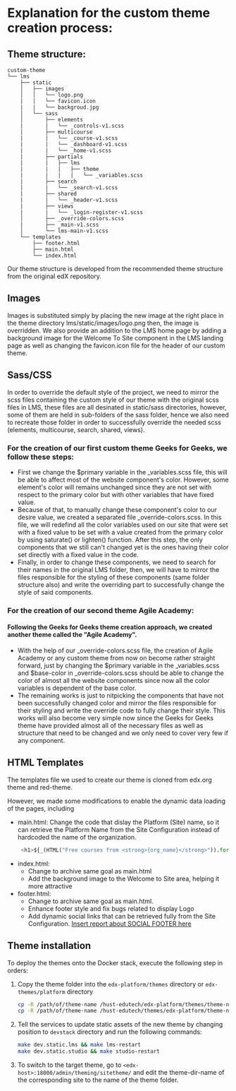 # Explanation for the custom theme creation process:

## Theme structure:

    custom-theme
    └── lms
        ├── static
        │   ├── images
        │   │   └── logo.png
        |   |   └── favicon.icon
        |   |   └── backgroud.jpg
        │   └── sass
        │       ├── elements
        |       |   └── _controls-v1.scss
        |       ├── multicourse
        |       |   └── _course-v1.scss
        |       |   └── _dashboard-v1.scss
        |       |   └── _home-v1.scss
        |       ├── partials
        |       |   ├── lms
        |       |   |   ├── theme
        |       |   |   |   └── _variables.scss
        |       ├── search
        |       |   └── _search-v1.scss
        |       ├── shared
        |       |   └── _header-v1.scss
        |       ├── views
        |       |   └── _login-register-v1.scss
        │       ├── _override-colors.scss
        |       ├── _main-v1.scss
        │       └── lms-main-v1.scss
        └── templates
            ├── footer.html
            ├── main.html
            └── index.html
Our theme structure is developed from the recommended theme structure from the original edX repository.

## Images
Images is substituted simply by placing the new image at the right place
in the theme directory  lms/static/images/logo.png then, the image is overridden.
We also provide an addition to the LMS home page by adding a background image for the Welcome To Site component in the LMS landing page as well as changing the favicon.icon file for the header of our custom theme.

## Sass/CSS
In order to override the default style of the project, we need to mirror the scss files containing the custom style of our theme with the original scss files in LMS, these files are all desinated in static/sass directories, however, some of them are held in sub-folders of the sass folder, hence we also need to recreate those folder in order to successfully override the needed scss (elements, multicourse, search, shared, views).

### For the creation of our first custom theme Geeks for Geeks, we follow these steps:
- First we change the $primary variable in the \_variables.scss file, this will be able to affect most of the website component's color. However, some element's color will remains unchanged since they are not set with respect to the primary color but with other variables that have fixed value.
- Because of that, to manually change these component's color to our desire value, we created a separated file \_override-colors.scss. In this file, we will redefind all the color variables used on our site that were set with a fixed value to be set with a value created from the primary color by using saturate() or lighten() function. After this step, the only components that we still can't changed yet is the ones having their color set directly with a fixed value in the code. 
- Finally, in order to change these components, we need to search for their names in the original LMS folder, then, we will have to mirror the files responsible for the styling of these components (same folder structure also) and write the overriding part to successfully change the style of said components.

### For the creation of our second theme Agile Academy:
#### Following the Geeks for Geeks theme creation approach, we created another theme called the "Agile Academy". 

- With the help of our \_override-colors.scss file, the creation of Agile Academy or any custom theme from now on become rather straight forward, just by changing the $primary variable in the \_variables.scss and $base-color in \_override-colors.scss should be able to change the color of almost all the website components since now all the color variables is dependent of the base color.  
- The remaining works is just to nitpicking the components that have not been successfully changed color and mirror the files responsible for their styling and write the override code to fully change their style. This works will also become very simple now since the Geeks for Geeks theme have provided almost all of the necessary files as well as structure that need to be changed and we only need to cover very few if any component.

## HTML Templates
The templates file we used to create our theme is cloned from edx.org theme and red-theme. 

However, we made some modifications to enable the dynamic data loading of the pages, including
- main.html: Change the code that dislay the Platform (Site) name, so it can retrieve the Platform Name from the Site 
  Configuration instead of hardcoded the name of the organization.
  ```python
   <h1>${_(HTML("Free courses from <strong>{org_name}</strong>")).format(org_name=configuration_helpers.get_value('PLATFORM_NAME', settings.PLATFORM_NAME))}</h1>  
  ```
- index.html: 
  - Change to archive same goal as main.html
  - Add the background image to the Welcome to Site area, helping it more attractive
- footer.html: 
  - Change to archive same goal as main.html.
  - Enhance footer style and fix bugs related to display Logo
  - Add dynamic social links that can be retrieved fully from the Site Configuration.
[Insert report about SOCIAL FOOTER here](FEATURE_SOCIAL-FOOTER.md)


## Theme installation
To deploy the themes onto the Docker stack, execute the following step in orders:
1. Copy the theme folder into the `edx-platform/themes` directory or `edx-themes/platform` directory
    ```bash
    cp -R /path/of/theme-name /hust-edutech/edx-platform/themes/theme-name
    cp -R /path/of/theme-name /hust-edutech/themes/edx-platform/theme-name
    ```
2. Tell the services to update static assets of the new theme by changing position to `devstack` directory and run the 
   following commands:
    ```bash
    make dev.static.lms && make lms-restart
    make dev.static.studio && make studio-restart  
    ```
3. To switch to the target theme, go to `<edx-host>:18000/admin/theming/sitetheme/` and edit the theme-dir-name of the 
corresponding site to the name of the theme folder.
